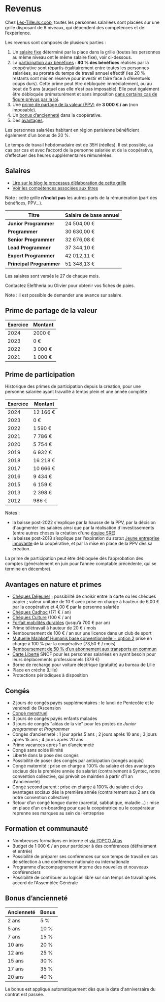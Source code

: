 # Revenus

Chez [Les-Tilleuls.coop](https://les-tilleuls.coop), toutes les personnes salariées sont placées sur une grille disposant de 6 niveaux, qui dépendent des compétences et de l’expérience.

Les revenus sont composés de plusieurs parties :

1. Un [salaire fixe](#salaires) déterminé par la place dans la grille (toutes les personnes au même niveau ont le même salaire fixe), voir ci-dessous.
2. La [participation aux bénéfices](#prime-de-participation) : **80 % des bénéfices** réalisés par la coopérative sont répartis égalitairement entre toutes les personnes salariées, au prorata du temps de travail annuel effectif (les 20 % restants sont mis en réserve pour investir et faire face à d’éventuels coups durs). Cette prime peut être débloquée immédiatement, ou au bout de 5 ans (auquel cas elle n’est pas imposable). Elle peut également être débloquée prématurément et sans imposition [dans certains cas de figure prévus par la loi](https://www.service-public.fr/particuliers/vosdroits/F31622).
3. Une [prime de partage de la valeur (PPV)](https://www.service-public.fr/particuliers/vosdroits/F35235) de **3 000 € / an** (non imposable).
4. Un [bonus d’ancienneté](#bonus-danciennet%C3%A9) dans la coopérative.
5. Des [avantages](#avantages-en-nature-et-primes).

Les personnes salariées habitant en région parisienne bénéficient également d’un bonus de 20 %.

Le temps de travail hebdomadaire est de 35H (réelles).
Il est possible, au cas par cas et avec l’accord de la personne salariée et de la coopérative, d’effectuer des heures supplémentaires rémunérées.

## Salaires

* [Lire sur le blog le processus d’élaboration de cette grille](https://les-tilleuls.coop/blog/grille-salariale-a-vote)
* [Voir les compétences associées aux titres](https://github.com/coopTilleuls/.github/blob/main/profile/titles/README.md)

Note : cette grille **n’inclut pas** les autres parts de la rémunération (part des bénéfices, PPV...).

| **Titre**                | **Salaire de base annuel** |
|--------------------------|----------------------------|
| **Junior Programmer**    | 24 504,00 €                |
| **Programmer**           | 30 630,00 €                |
| **Senior Programmer**    | 32 676,08 €                |
| **Lead Programmer**      | 37 344,10 €                |
| **Expert Programmer**    | 42 012,11 €                |
| **Principal Programmer** | 51 348,13 €                |

Les salaires sont versés le 27 de chaque mois.

Contactez Eleftheria ou Olivier pour obtenir vos fiches de paies.

Note : il est possible de demander une avance sur salaire.

## Prime de partage de la valeur 

| **Exercice** | **Montant** |
|--------------|-------------|
| 2024         | 2000 €      |
| 2023         | 0 €         |
| 2022         | 3 000 €     |
| 2021         | 1 000 €     |

## Prime de participation

Historique des primes de participation depuis la création, pour une personne salariée ayant travaillé à temps plein et une année complète :

| **Exercice** | **Montant** |
|--------------|-------------|
| 2024         | 12 166 €    |
| 2023         | 0 €         |
|  2022        | 1 590 €      | 
| 2021         | 7 786 €     |
| 2020         | 5 754 €     |
| 2019         | 6 932 €     |
| 2018         | 16 218 €    |
| 2017         | 10 666 €    |
| 2016         | 9 434 €     |
| 2015         | 6 159 €     |
| 2013         | 2 398 €     |
| 2012         | 986 €       |

Notes :
* la baisse post-2022 s'explique par la hausse de la PPV, par la décision d'augmenter les salaires ainsi que par la réalisation d'investissements (entre autres choses la création d'une [équipe SRE](https://les-tilleuls.coop/blog/rencontre-equipe-sre))
* la baisse post-2018 s’explique par l’expiration du statut [Jeune entreprise innovante](https://entreprendre.service-public.fr/vosdroits/F31188) de la coopérative, et par la mise en place de la PPV dès sa création.

La prime de participation peut être débloquée dès l’approbation des comptes (généralement en juin pour l’année comptable précédente, qui se termine en décembre).

## Avantages en nature et primes

* [Chèques Déjeuner](https://up.coop/updejeuner/utilisateurs) ; possibilité de choisir entre la carte ou les chèques papier ; valeur unitaire de 10 € avec prise en charge à hauteur de 6,00 € par la coopérative et 4,00 € par la personne salariée
* [Chèques Cadhoc](https://boutiques.cheque-cadhoc.fr/) (171 € / an)
* [Chèques Culture](https://up.coop/cheque-culture/utiliser-cheque-culture/) (100 € / an)
* [Forfait mobilités durables](https://www.ecologie.gouv.fr/faq-forfait-mobilites-durables-fmd) (jusqu’à 700 € par an)
* Prime télétravail à hauteur de 20 € / mois
* Remboursement de 100 € / an sur une licence dans un club de sport
* [Mutuelle Malakoff Humanis base conventionnelle + option 2](https://www.malakoffhumanis.com/entreprises/conventions-collectives-nationales/bureaux-etudes-techniques/) prise en charge à 100 % par la coopérative (73,50 € / mois)
* [Remboursement de 50 % d’un abonnement aux transports en commun](https://www.service-public.fr/particuliers/vosdroits/F19846)
* [Carte Liberté](https://www.sncf.com/fr/offre-voyageurs/offres-entreprises/carte-liberte-la-carte-adaptee-aux-professionnels) SNCF pour les personnes salariées en ayant besoin pour leurs déplacements professionnels (379 €)
* Borne de recharge pour voiture électrique (gratuite) au bureau de Lille
* Place en crèche (Lille)
* Protections périodiques à disposition

## Congés

* 2 jours de congés payés supplémentaires : le lundi de Pentecôte et le vendredi de l’Ascension
* [Congé menstruel](https://les-tilleuls.coop/blog/conge-menstruel)
* 3 jours de congés payés enfants malades
* 3 jours de congés "aléas de la vie" pour les postes de *Junior programmer* et *Programmer*
* Congés d’ancienneté : 1 jour après 5 ans ; 2 jours après 10 ans ; 3 jours après 15 ans ; 4 jours après 20 ans
* Prime vacances après 1 an d’ancienneté
* Congé sans solde illimité
* Liberté dans la pose des congés
* Possibilité de poser des congés par anticipation (congés acquis)
* Congé maternité : prise en charge à 100% du salaire et des avantages sociaux dès la première année de salariat (contrairement à Syntec, notre convention collective, qui prévoit ce maintien à partir d’1 an d’ancienneté)
* Congé second parent : prise en charge à 100% du salaire et des avantages sociaux dès la première année (contrairement aux 2 ans de notre convention collective)
* Retour d’un congé longue durée (parental, sabbatique, maladie…) : mise en place d’un on-boarding pour que la coopératrice ou le coopérateur reprenne ses marques au sein de l’entreprise

## Formation et communauté

* Nombreuses formations en interne et [via l’OPCO Atlas](https://campus.opco-atlas.fr/branches/bureaux-etudes/1876)
* Budget de 1 000 € / an pour participer à des conférences (défraiement et entrée)
* Possibilité de préparer ses conférences sur son temps de travail en cas de sélection à une conférence nationale ou internationale
* Programme d’accompagnement interne des nouvelles et nouveaux conférenciers
* Possibilité de contribuer au logiciel libre sur son temps de travail après accord de l’Assemblée Générale

## Bonus d’ancienneté

| **Ancienneté** | **Bonus** |
|----------------|-----------|
| 2 ans          | 5 %       |
| 5 ans          | 10 %      |
| 7 ans          | 15 %      |
| 10 ans         | 20 %      |
| 12 ans         | 25 %      |
| 15 ans         | 30 %      |
| 17 ans         | 35 %      |
| 20 ans         | 40 %      |

Le bonus est appliqué automatiquement dès que la date d'anniversaire du contrat est passée.
